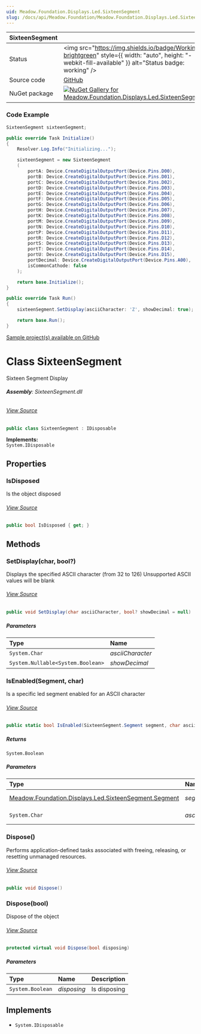 ```yaml
---
uid: Meadow.Foundation.Displays.Led.SixteenSegment
slug: /docs/api/Meadow.Foundation/Meadow.Foundation.Displays.Led.SixteenSegment
---
```


| SixteenSegment | |
|--------|--------|
| Status | <img src="https://img.shields.io/badge/Working-brightgreen" style={{ width: "auto", height: "-webkit-fill-available" }} alt="Status badge: working" /> |
| Source code | [GitHub](https://github.com/WildernessLabs/Meadow.Foundation/tree/main/Source/Meadow.Foundation.Peripherals/Displays.Led.SixteenSegment) |
| NuGet package | <a href="https://www.nuget.org/packages/Meadow.Foundation.Displays.Led.SixteenSegment/" target="_blank"><img src="https://img.shields.io/nuget/v/Meadow.Foundation.Displays.Led.SixteenSegment.svg?label=Meadow.Foundation.Displays.Led.SixteenSegment" alt="NuGet Gallery for Meadow.Foundation.Displays.Led.SixteenSegment" /></a> |

### Code Example

```csharp
SixteenSegment sixteenSegment;

public override Task Initialize()
{
    Resolver.Log.Info("Initializing...");

    sixteenSegment = new SixteenSegment
    (
        portA: Device.CreateDigitalOutputPort(Device.Pins.D00),
        portB: Device.CreateDigitalOutputPort(Device.Pins.D01),
        portC: Device.CreateDigitalOutputPort(Device.Pins.D02),
        portD: Device.CreateDigitalOutputPort(Device.Pins.D03),
        portE: Device.CreateDigitalOutputPort(Device.Pins.D04),
        portF: Device.CreateDigitalOutputPort(Device.Pins.D05),
        portG: Device.CreateDigitalOutputPort(Device.Pins.D06),
        portH: Device.CreateDigitalOutputPort(Device.Pins.D07),
        portK: Device.CreateDigitalOutputPort(Device.Pins.D08),
        portM: Device.CreateDigitalOutputPort(Device.Pins.D09),
        portN: Device.CreateDigitalOutputPort(Device.Pins.D10),
        portP: Device.CreateDigitalOutputPort(Device.Pins.D11),
        portR: Device.CreateDigitalOutputPort(Device.Pins.D12),
        portS: Device.CreateDigitalOutputPort(Device.Pins.D13),
        portT: Device.CreateDigitalOutputPort(Device.Pins.D14),
        portU: Device.CreateDigitalOutputPort(Device.Pins.D15),
        portDecimal: Device.CreateDigitalOutputPort(Device.Pins.A00),
        isCommonCathode: false
    );

    return base.Initialize();
}

public override Task Run()
{
    sixteenSegment.SetDisplay(asciiCharacter: 'Z', showDecimal: true);

    return base.Run();
}

```

[Sample project(s) available on GitHub](https://github.com/WildernessLabs/Meadow.Foundation/tree/main/Source/Meadow.Foundation.Peripherals/Displays.Led.SixteenSegment/Samples/SixteenSegment_Sample)


# Class SixteenSegment
Sixteen Segment Display

###### **Assembly**: SixteenSegment.dll
###### [View Source](https://github.com/WildernessLabs/Meadow.Foundation/blob/main/Source/Meadow.Foundation.Peripherals/Displays.Led.SixteenSegment/Driver/SixteenSegment.Enums.cs#L3)
```csharp title="Declaration"
public class SixteenSegment : IDisposable
```
**Implements:**  
`System.IDisposable`

## Properties
### IsDisposed
Is the object disposed
###### [View Source](https://github.com/WildernessLabs/Meadow.Foundation/blob/main/Source/Meadow.Foundation.Peripherals/Displays.Led.SixteenSegment/Driver/SixteenSegment.cs#L14)
```csharp title="Declaration"
public bool IsDisposed { get; }
```
## Methods
### SetDisplay(char, bool?)
Displays the specified ASCII character (from 32 to 126)
Unsupported ASCII values will be blank
###### [View Source](https://github.com/WildernessLabs/Meadow.Foundation/blob/main/Source/Meadow.Foundation.Peripherals/Displays.Led.SixteenSegment/Driver/SixteenSegment.cs#L143)
```csharp title="Declaration"
public void SetDisplay(char asciiCharacter, bool? showDecimal = null)
```

##### Parameters

| Type | Name |
|:--- |:--- |
| `System.Char` | *asciiCharacter* |
| `System.Nullable<System.Boolean>` | *showDecimal* |

### IsEnabled(Segment, char)
Is a specific led segment enabled for an ASCII character
###### [View Source](https://github.com/WildernessLabs/Meadow.Foundation/blob/main/Source/Meadow.Foundation.Peripherals/Displays.Led.SixteenSegment/Driver/SixteenSegment.cs#L182)
```csharp title="Declaration"
public static bool IsEnabled(SixteenSegment.Segment segment, char asciiCharacter)
```

##### Returns

`System.Boolean`

##### Parameters

| Type | Name | Description |
|:--- |:--- |:--- |
| [Meadow.Foundation.Displays.Led.SixteenSegment.Segment](../SixteenSegment.Segment) | *segment* | The led segment |
| `System.Char` | *asciiCharacter* | The ASCII character |

### Dispose()
Performs application-defined tasks associated with freeing, releasing, or resetting unmanaged resources.
###### [View Source](https://github.com/WildernessLabs/Meadow.Foundation/blob/main/Source/Meadow.Foundation.Peripherals/Displays.Led.SixteenSegment/Driver/SixteenSegment.cs#L195)
```csharp title="Declaration"
public void Dispose()
```
### Dispose(bool)
Dispose of the object
###### [View Source](https://github.com/WildernessLabs/Meadow.Foundation/blob/main/Source/Meadow.Foundation.Peripherals/Displays.Led.SixteenSegment/Driver/SixteenSegment.cs#L205)
```csharp title="Declaration"
protected virtual void Dispose(bool disposing)
```

##### Parameters

| Type | Name | Description |
|:--- |:--- |:--- |
| `System.Boolean` | *disposing* | Is disposing |


## Implements

* `System.IDisposable`
